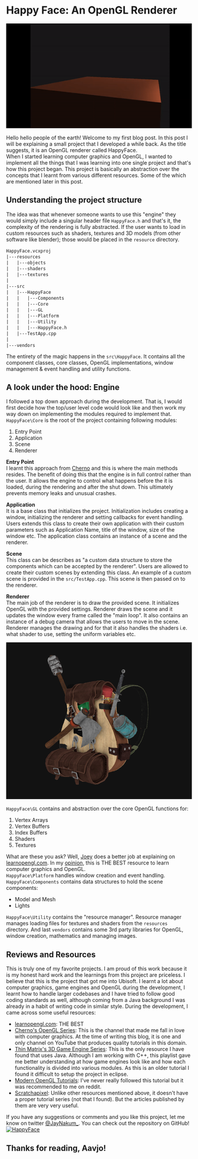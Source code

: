 # Happy Face: An OpenGL Renderer

![](./assets/shader.gif)

Hello hello people of the earth! Welcome to my first blog post. In this post I will be explaining a small project that I developed a while back. As the title suggests, it is an OpenGL renderer called HappyFace.  
When I started learning computer graphics and OpenGL, I wanted to implement all the things that I was learning into one single project and that's how this project began. This project is basically an abstraction over the concepts that I learnt from various different resources. Some of the which are mentioned later in this post.
## Understanding the project structure
The idea was that whenever someone wants to use this "engine" they would simply include a singular header file `HappyFace.h` and that's it, the complexity of the rendering is fully abstracted. If the user wants to load in custom resources such as shaders, textures and 3D models (from other software like blender); those would be placed in the `resource` directory.
```
HappyFace.vcxproj
|---resources
|   |---objects
|   |---shaders
|   |---textures
|
|---src
|   |---HappyFace
|   |   |---Components
|   |   |---Core
|   |   |---GL
|   |   |---Platform
|   |   |---Utility
|   |   |---HappyFace.h
|   |---TestApp.cpp
|
|---vendors
```
The entirety of the magic happens in the `src\HappyFace`. It contains all the component classes, core classes, OpenGL implementations, window management & event handling and utility functions.

## A look under the hood: Engine
I followed a top down approach during the development. That is, I would first decide how the top/user level code would look like and then work my way down on implementing the modules required to implement that.  
`HappyFace\Core` is the root of the project containing following modules:
1. Entry Point
2. Application
3. Scene
4. Renderer

**Entry Point**  
I learnt this approach from [Cherno](https://www.youtube.com/@TheCherno) and this is where the main methods resides. The benefit of doing this that the engine is in full control rather than the user. It allows the engine to control what happens before the it is loaded, during the rendering and after the shut down. This ultimately prevents memory leaks and unusual crashes.

**Application**  
It is a base class that initializes the project. Initialization includes creating a window, initializing the renderer and setting callbacks for event handling. Users extends this class to create their own application with their custom parameters such as Application Name, title of the window, size of the window etc. The application class contains an instance of a scene and the renderer.

**Scene**  
This class can be describes as "a custom data structure to store the components which can be accepted by the renderer". Users are allowed to create their custom scenes by extending this class. An example of a custom scene is provided in the `src/TestApp.cpp`. This scene is then passed on to the renderer.

**Renderer**  
The main job of the renderer is to draw the provided scene. It initializes OpenGL with the provided settings. Renderer draws the scene and it updates the window every frame called the "main loop". It also contains an instance of a debug camera that allows the users to move in the scene. Renderer manages the drawing and for that it also handles the shaders i.e. what shader to use, setting the uniform variables etc.

![models.png](./assets/models.png)

`HappyFace\GL` contains and abstraction over the core OpenGL functions for:
1. Vertex Arrays
2. Vertex Buffers
3. Index Buffers
4. Shaders
5. Textures

What are these you ask? Well, [Joey](https://twitter.com/JoeyDeVriez) does a better job at explaining on [learnopengl.com](https://learnopengl.com/). In my [opinion](https://x.com/JayNakum_/status/1575728655640076289), this is THE BEST resource to learn computer graphics and OpenGL.  
`HappyFace\Platform` handles window creation and event handling.  
`HappyFace\Components` contains data structures to hold the scene components:
- Model and Mesh
- Lights

`HappyFace\Utility` contains the "resource manager". Resource manager manages loading files for textures and shaders from the `resources` directory. And last `vendors` contains some 3rd party libraries for OpenGL, window creation, mathematics and managing images.

## Reviews and Resources
This is truly one of my favorite projects. I am proud of this work because it is my honest hard work and the learnings from this project are priceless. I believe that this is the project that got me into Ubisoft. I learnt a lot about computer graphics, game engines and OpenGL during the development, I learnt how to handle larger codebases and I have tried to follow good coding standards as well, although coming from a Java background I was already in a habit of writing code in similar style. During the development, I came across some useful resources:
- [learnopengl.com](https://learnopengl.com/): THE BEST
- [Cherno's OpenGL Series](https://youtube.com/playlist?list=PLlrATfBNZ98foTJPJ_Ev03o2oq3-GGOS2&si=0UgJomgpfAWVqDaM): This is the channel that made me fall in love with computer graphics. At the time of writing this blog, it is one and only channel on YouTube that produces quality tutorials in this domain.
- [Thin Matrix's 3D Game Engine Series](https://www.youtube.com/playlist?list=PLRIWtICgwaX0u7Rf9zkZhLoLuZVfUksDP): This is the only resource I have found that uses Java. Although I am working with C++, this playlist gave me better understanding at how game engines look like and how each functionality is divided into various modules. As this is an older tutorial I found it difficult to setup the project in eclipse.
- [Modern OpenGL Tutorials](https://ogldev.org/): I've never really followed this tutorial but it was recommended to me on reddit.
- [Scratchapixel](https://www.scratchapixel.com): Unlike other resources mentioned above, it doesn't have a proper tutorial series (not that I found). But the articles published by them are very very useful.

If you have any suggestions or comments and you like this project, let me know on twitter [@JayNakum_](https://twitter.com/JayNakum_). You can check out the repository on GitHub!  
[![HappyFace](https://github-readme-stats.vercel.app/api/pin/?username=JayNakum&repo=HappyFace)](https://github.com/JayNakum/HappyFace)
## Thanks for reading, Aavjo!
